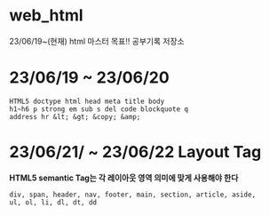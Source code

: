 # web_html
23/06/19~(현재) html 마스터 목표!! 공부기록 저장소

# 23/06/19 ~ 23/06/20

```
HTML5 doctype html head meta title body
h1~h6 p strong em sub s del code blockquote q
address hr &lt; &gt; &copy; &amp;
```

# 23/06/21/ ~ 23/06/22 Layout Tag
**HTML5 semantic Tag는 각 레이아웃 영역 의미에 맞게 사용해야 한다**
```
div, span, header, nav, footer, main, section, article, aside,
ul, ol, li, dl, dt, dd
```
